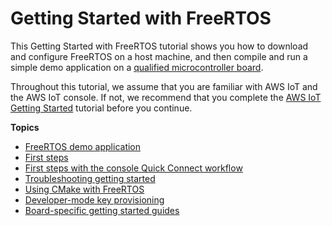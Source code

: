 # Getting Started with FreeRTOS<a name="freertos-getting-started"></a>

This Getting Started with FreeRTOS tutorial shows you how to download and configure FreeRTOS on a host machine, and then compile and run a simple demo application on a [ qualified microcontroller board](https://devices.amazonaws.com/search?page=1&sv=freertos)\.

Throughout this tutorial, we assume that you are familiar with AWS IoT and the AWS IoT console\. If not, we recommend that you complete the [AWS IoT Getting Started](https://docs.aws.amazon.com/iot/latest/developerguide/iot-gs.html) tutorial before you continue\.

**Topics**
+ [FreeRTOS demo application](freertos-getting-started-demo.md)
+ [First steps](freertos-prereqs.md)
+ [First steps with the console Quick Connect workflow](freertos-console-quickstart.md)
+ [Troubleshooting getting started](gsg-troubleshooting.md)
+ [Using CMake with FreeRTOS](getting-started-cmake.md)
+ [Developer\-mode key provisioning](dev-mode-key-provisioning.md)
+ [Board\-specific getting started guides](getting-started-guides.md)